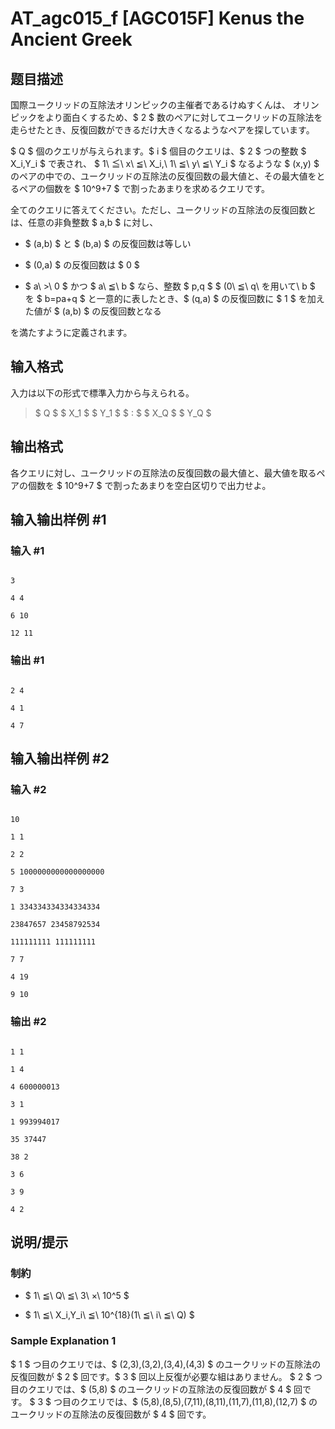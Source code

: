 # AT_agc015_f [AGC015F] Kenus the Ancient Greek

## 题目描述

[problemUrl]: https://atcoder.jp/contests/agc015/tasks/agc015_f

国際ユークリッドの互除法オリンピックの主催者であるけぬすくんは、 オリンピックをより面白くするため、$ 2 $ 数のペアに対してユークリッドの互除法を走らせたとき、反復回数ができるだけ大きくなるようなペアを探しています。

$ Q $ 個のクエリが与えられます。$ i $ 個目のクエリは、$ 2 $ つの整数 $ X_i,Y_i $ で表され、 $ 1\ ≦\ x\ ≦\ X_i,\ 1\ ≦\ y\ ≦\ Y_i $ なるような $ (x,y) $ のペアの中での、ユークリッドの互除法の反復回数の最大値と、その最大値をとるペアの個数を $ 10^9+7 $ で割ったあまりを求めるクエリです。

全てのクエリに答えてください。ただし、ユークリッドの互除法の反復回数とは、任意の非負整数 $ a,b $ に対し、

- $ (a,b) $ と $ (b,a) $ の反復回数は等しい
- $ (0,a) $ の反復回数は $ 0 $
- $ a\ >\ 0 $ かつ $ a\ ≦\ b $ なら、整数 $ p,q $ $ (0\ ≦\ q\ を用いて\ b $ を $ b=pa+q $ と一意的に表したとき、$ (q,a) $ の反復回数に $ 1 $ を加えた値が $ (a,b) $ の反復回数となる

を満たすように定義されます。

## 输入格式

入力は以下の形式で標準入力から与えられる。

> $ Q $ $ X_1 $ $ Y_1 $ $ : $ $ X_Q $ $ Y_Q $

## 输出格式

各クエリに対し、ユークリッドの互除法の反復回数の最大値と、最大値を取るペアの個数を $ 10^9+7 $ で割ったあまりを空白区切りで出力せよ。

## 输入输出样例 #1

### 输入 #1

```
3
4 4
6 10
12 11
```

### 输出 #1

```
2 4
4 1
4 7
```

## 输入输出样例 #2

### 输入 #2

```
10
1 1
2 2
5 1000000000000000000
7 3
1 334334334334334334
23847657 23458792534
111111111 111111111
7 7
4 19
9 10
```

### 输出 #2

```
1 1
1 4
4 600000013
3 1
1 993994017
35 37447
38 2
3 6
3 9
4 2
```

## 说明/提示

### 制約

- $ 1\ ≦\ Q\ ≦\ 3\ ×\ 10^5 $
- $ 1\ ≦\ X_i,Y_i\ ≦\ 10^{18}(1\ ≦\ i\ ≦\ Q) $

### Sample Explanation 1

$ 1 $ つ目のクエリでは、$ (2,3),(3,2),(3,4),(4,3) $ のユークリッドの互除法の反復回数が $ 2 $ 回です。$ 3 $ 回以上反復が必要な組はありません。 $ 2 $ つ目のクエリでは、$ (5,8) $ のユークリッドの互除法の反復回数が $ 4 $ 回です。 $ 3 $ つ目のクエリでは、$ (5,8),(8,5),(7,11),(8,11),(11,7),(11,8),(12,7) $ のユークリッドの互除法の反復回数が $ 4 $ 回です。